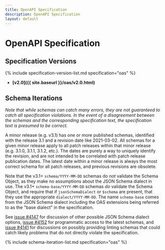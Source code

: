 ```yaml
---
title: OpenAPI Specification
description: OpenAPI Specification
layout: default
---
```


# OpenAPI Specification

## Specification Versions

{% include specification-version-list.md specification="oas" %}
* **[v2.0]({{ site.baseurl }}/oas/v2.0.html)**

## Schema Iterations

_Note that while schemas can catch many errors, they are not guaranteed to catch all specification violations.  In the event of a disagreement between the schemas and the corresponding specification text, the specification text is presumed to be correct._

A minor release (e.g. v3.1) has one or more published schemas, identified with the release 3.1 and a revision date like 2021-03-02.  All schemas for a given minor release apply to all patch releases within that minor release (e.g. 3.1.0, 3.1.1, 3.1.2, etc.).  The dates are purely a way to uniquely identify the revision, and are not intended to be correlated with patch release publication dates.  The latest date within a minor release is always the most correct schema for all patch releases, and previous revisions are obsolete.

Note that the v3.1+ `schema/YYYY-MM-DD` schemas do _not_ validate the Schema Object, as they make no assumptions about the JSON Schema dialect in use.  The v3.1+ `schema-base/YYYY-MM-DD` schemas _do_ validate the Schema Object, and require that if `jsonSchemaDialect` or `$schema` are present, that they use the appropriate `dialect/YYYY-MM-DD`.  The name `schema-base` comes from the JSON Schema dialect including the OAS extensions being referred to as the "base dialect" in the specification.

See [issue #4147](https://github.com/OAI/OpenAPI-Specification/issues/4147) for discussion of other possible JSON Schema dialect options, [issue #4152](https://github.com/OAI/OpenAPI-Specification/issues/4152) for programmatic access to the latest schemas, and [issue #4141](https://github.com/OAI/OpenAPI-Specification/issues/4141) for discussions on possibly providing linting schemas that could catch likely problems that do not directly violate the specification.

{% include schema-iteration-list.md specification="oas" %}
